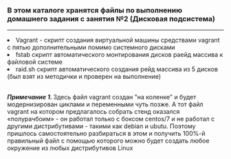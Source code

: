 <h3>В этом каталоге хранятся файлы по выполнению домашнего задания с занятия №2 (Дисковая подсистема)</h3>
<hr>
<li>Vagrant - скрипт создания виртуальной машины  средствами vagrant с пятью дополнительными помимо системного дисками</li>
<li>fstab скрипт автоматического  монтирования дисков раейд массива к файловой системе</li>
<li>raid.sh скрипт автоматического создания рейд массива из 5 дисков (был взят из методички и проверен на выполнение)</li>
<br>
<p><i><b>Примечание 1. </b></i>Здесь файл vagrant создан "на коленке" и будет модернизирован циклами и переменными чуть позже. А тот файл vagrant на котором предлагалось собрать стенд оказался «полурачбоим» - он работал только с боксом centos/7 и не работал с другими дистрибутивами - такими как debian и ubutu.
Поэтому пришлось самостоятельно разбираться в этом и получить 100%-й правильный файл с помощью которого можно будет создать любое окружение из любых дистрибутивов Linux</p>
